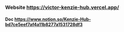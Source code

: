 ### Website https://victor-kenzie-hub.vercel.app/
#### Doc https://www.notion.so/Kenzie-Hub-bd7ce5eef7af4a11b8277a1531728df3